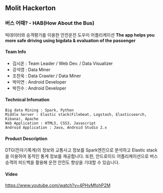 ## Molit Hackerton

### 버스 어때? - HAB(How About the Bus)
빅데이터와 승객평가를 이용한 안전운전 도우미 어플리케이션
__The app helps you more safe driving using bigdata & evaluation of the passenger__


#### Team Info
- 김시온 : Team Leader / Web Dev. / Data Visualizer
- 강석영 : Data Miner 
- 조찬욱 : Data Crawler / Data Miner
- 박미연 : Android Developer
- 박진수 : Android Developer

#### Technical Infomation
```
Big data Mining : Spark, Python
Middle Server : Elastic stack(Filebeat, Logstash, Elasticsearch, Kibana), Apache
Web Application : HTML5, CSS3, Javascript
Android Application : Java, Android Studio 2.x
```

#### Product Description
DTG(전자기록계)의 정보와 교통사고 정보를 Spark엔진으로 분석하고 Elastic stack을 이용하여 동적인 통계 정보를 제공합니다.
또한, 안드로이드 어플리케이션으로 버스 승객의 피드백을 활용해 운전 안전도 향상을 기대할 수 있습니다.

#### Video
https://www.youtube.com/watch?v=4PHyMfohP2M